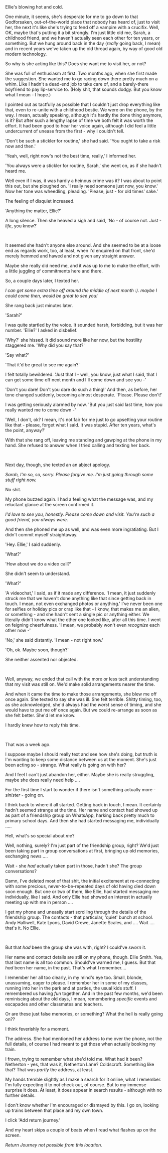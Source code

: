 &#x200B;

Ellie's blowing hot and cold.

One minute, it seems, she's desperate for me to go down to that Godforsaken, out-of-the-world place that nobody has heard of, just to visit her, the next it's like she's trying to fend off a vampire with a crucifix. Well, OK, maybe that's putting it a bit strongly.  I'm just little old me, Sarah, a childhood friend, and we haven't actually seen each other for ten years, or something. But we hung around back in the day (*really* going back, I mean) and in recent years we've taken up the old thread again, by way of good old modern technology.

So why is she acting like this? Does she want me to visit her, or not?

She was full of enthusiasm at first. Two months ago, when she first made the suggestion. She wanted me to go racing down there pretty much on a whim. Like I hadn't a dead-end job to take care of, and a barely-there boyfriend to pay lip-service to. (Holy shit, that sounds dodgy. But you know what I mean - I hope.)

I pointed out as tactfully as possible that I couldn't just drop everything like that, even to re-unite with a childhood bestie. We were on the phone, by the way. I mean, actually speaking, although it's hardly the done thing anymore, is it? But after such a lengthy lapse of time we both felt it was worth the effort. It had been good to hear her voice again, although I did feel a little undercurrent of unease from the first - why I couldn't tell.

'Don't be such a stickler for routine,' she had said. 'You ought to take a risk now and then.'

'Yeah, well, right now's not the best time, really,' I informed her.

'You always were a stickler for routine, Sarah,' she went on, as if she hadn't heard me.

Well even if I was, it was hardly a heinous crime was it? I was about to point this out, but she ploughed on. 'I really need someone just now, you know.' Now her tone was wheedling, pleading. 'Please, just - for old times' sake.'

The feeling of disquiet increased.

'Anything the matter, Ellie?'

A long silence. Then she heaved a sigh and said, 'No - of course not. Just - *life*, you know?'

&#x200B;

It seemed she hadn't anyone else around. And she seemed to be at a loose end as regards work, too, at least, when I'd enquired on that front, she'd merely hemmed and hawed and not given any straight answer.

Maybe she really did need me, and it was up to me to make the effort, with a little juggling of commitments here and there.

So, a couple days later, I texted her.

*I can get some extra time off around the middle of next month :). maybe I could come then, would be great to see you!*

She rang back just minutes later.

'Sarah?'

I was quite startled by the voice. It sounded harsh, forbidding, but it was her number. 'Ellie?' I asked in disbelief.

'Why?'  she hissed. It did sound more like her now, but the hostility staggered me. 'Why did you say that?'

'Say what?'

'That it'd be great to see me again?'

I felt totally bewildered. 'Just that I - well, you know, just what I said, that I can get some time off next month and I'll come down and see you -'

'Don't you dare! Don't you dare do such a thing!' And then, as before, her tone changed suddenly, becoming almost desperate. 'Please. Please don't!'

I was getting seriously alarmed by now. 'But you just said last time, how you really wanted me to come down -'

'Well, I don't, ok? I mean, it's not fair for me just to go upsetting your routine like that - please, forget what I said. It was stupid. After ten years, what's the point, anyway?'

With that she rang off, leaving me standing and gawping at the phone in my hand. She refused to answer when I tried calling and texting her back.

&#x200B;

Next day, though, she texted an an abject apology.

*Sarah, I'm so, so, sorry. Please forgive me. I'm just going through some stuff right now.*

No shit.

My phone buzzed again. I had a feeling what the message was, and my reluctant glance at the screen confirmed it.

*I'd love to see you, honestly. Please come down and visit. You're such a good friend, you always were.*

And then she phoned me up as well, and was even more ingratiating. But I didn't commit myself straightaway.

'Hey. Ellie,' I said suddenly.

'What?'

'How about we do a video call?'

She didn't seem to understand.

'What?'

'A videochat,' I said, as if it made any difference. 'I mean, it just suddenly struck me that we haven't done anything like that since getting back in touch. I mean, not even exchanged photos or anything.' I've never been one for selfies or holiday pics or crap like that - I know, that makes me an alien, or something - and she hadn't sent a single pic or anything either. We literally didn't know what the other one looked like, after all this time. I went on feigning cheerfulness. 'I mean, we probably won't even *recognize* each other now -'

'No,' she said distantly. 'I mean - not right now.'

'Oh, ok. Maybe soon, though?'

She neither assented nor objected.

&#x200B;

Well, anyway, we ended that call with the more or less tacit understanding that my visit was still on. We'd make solid arrangements nearer the time.

And when it came the time to make those arrangements, she blew me off once again. She texted to say she was ill. She felt terrible. Shitty timing, too, as she acknowledged, she'd always had the *worst* sense of timing, and she would have to put me off once again. But we could re-arrange as soon as she felt better. She'd let me know.

I hardly knew how to reply this time.

&#x200B;

That was a week ago.

I suppose maybe I should really text and see how she's doing, but truth is I'm wanting to keep some distance between us at the moment. She's just been acting so - strange. What really is going on with her?

And I feel I can't just abandon her, either. Maybe she is really struggling, maybe she does really need help ....

For the first time I start to wonder if there isn't something actually more - *sinister -* going on.

I think back to where it all started. Getting back in touch, I mean. It certainly hadn't seemed strange at the time. Her name and contact had showed up as part of a friendship group on WhatsApp, harking back pretty much to primary school days. And then she had started messaging me, individually .....

Hell, what's so special about *me*?

Well, nothing, surely? I'm just part of the friendship group, right? We'd just been taking part in group conversations at first, bringing up old memories, exchanging news ....

Wait - she *had* actually taken part in those, hadn't she? The group conversations?

Damn, I've deleted most of that shit, the initial excitement at re-connecting with some precious, never-to-be-repeated days of old having died down soon enough. But one or two of them, like Ellie, had started messaging me individually, like I said. And only Ellie had showed an interest in actually meeting up with me in person ....

I  get my phone and uneasily start scrolling through the details of the friendship group. The contacts - that particular, 'quiet' bunch at school. Andy Halliwell, Kate Lyons, David Crewe, Janette Scales, and .... Wait .... that's it. No Ellie.

&#x200B;

But that *had* been the group she was with, right? I could've *sworn* it.

Her name and contact details are still on my phone, though. Ellie Smith. Yea, that last name is all too common. Should've warned me, I guess. But that *had* been her name, in the past. That's what I remember....

I remember her all too clearly, in my mind's eye too. Small, blonde, unassuming, eager to please. I remember her in some of my classes, running into her in the park and at parties, the usual kids stuff. I remembered us having *fun* together. And in the past few months, we'd been reminiscing about the old days, I mean, remembering *specific* events and escapades and other classmates and teachers.

Or are these just false memories, or something? What the hell is really going on??

I think feverishly for a moment.

The address. She had mentioned her address to me over the phone, not the full details, of course I had meant to get those when actually booking my train.

I frown, trying to remember what she'd told me. What had it been? Netherton - yes, that was it, Netherton Lane? Coldscroft. Something like that? That was *partly* the address, at least.

My hands tremble slightly as I make a search for it online, what I remember. I'm fully expecting it to not check out, of course. But to my immense surprise it does. At least, it does appear in search results - although with no further details.

I don't know whether I'm encouraged or dismayed by this. I go on, looking up trains between that place and my own town.

I click 'Add return journey.'

And my heart skips a couple of beats when I read what flashes up on the screen.

*Return Journey not possible from this location.*